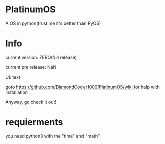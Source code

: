# PlatinumOS
A OS in python(trust me it's better than PyOS)
# Info
current version: ZERO(full release)

current pre release: NaN

UI: text

goto https://github.com/DiamondCoder1000/PlatinumOS/wiki for help with installation

Anyway, go check it out!

# requierments
you need python3 with the "time" and "math"

